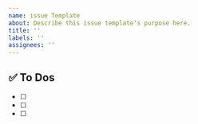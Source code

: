 ```yaml
---
name: issue Template
about: Describe this issue template's purpose here.
title: ''
labels: ''
assignees: ''
---
```


<!-- 제목은 [ 페이지명 ] 내용 으로 작성합니다  -->
<!-- ex) [ Main ] 메인 뷰 구현 -->
<!-- 대괄호 안에 띄어쓰기 있어용!!!!!!!! -->

## ✅ To Dos

- [ ]
- [ ]
- [ ]
